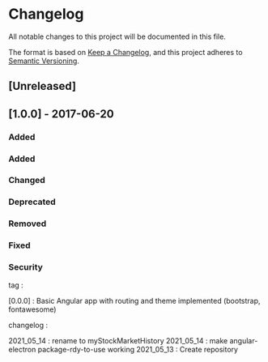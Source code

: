# Changelog
All notable changes to this project will be documented in this file.

The format is based on [Keep a Changelog](https://keepachangelog.com/en/1.0.0/),
and this project adheres to [Semantic Versioning](https://semver.org/spec/v2.0.0.html).

## [Unreleased]
## [1.0.0] - 2017-06-20
### Added
### Added
### Changed
### Deprecated 
### Removed
### Fixed
### Security

tag :

[0.0.0] : Basic Angular app with routing and theme implemented (bootstrap, fontawesome)

changelog :

2021_05_14 : rename to myStockMarketHistory
2021_05_14 : make angular-electron package-rdy-to-use working
2021_05_13 : Create repository
